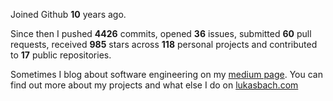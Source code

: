 Joined Github **10** years ago.

Since then I pushed **4426** commits, opened **36** issues, submitted **60** pull requests, received **985** stars across **118** personal projects and contributed to **17** public repositories.

Sometimes I blog about software engineering on my [medium page](https://medium.com/@lukasbach). You can find out more about my projects and what else I do on [lukasbach.com](https://lukasbach.com)
